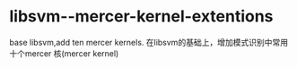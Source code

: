 # libsvm--mercer-kernel-extentions
base libsvm,add ten mercer kernels.
在libsvm的基础上，增加模式识别中常用十个mercer 核(mercer kernel)
